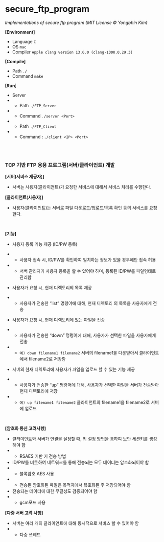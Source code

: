 # secure_ftp_program
*Implementations of secure ftp program (MIT License © Yongbhin Kim)*

**[Environment]**
- Language `C` 
- OS `mac`
- Compiler `Apple clang version 13.0.0 (clang-1300.0.29.3)`

**[Compile]**
- Path  `./`
- Command `make`

**[Run]**
- Server
- - Path `./FTP_Server`
- - Command `./server <Port>`
- - Path `./FTP_Client`
- - Command : `./client <IP> <Port>`
<br>
<br>

<h3/> TCP 기반 FTP 응용 프로그램(서버/클라이언트) 개발</h3>

**[서버(서비스 제공자)]** 
- 서버는 사용자(클라이언트)가 요청한 서비스에 대해서 서비스 처리를 수행한다.

**[클라이언트(사용자)]** 
- 사용자(클라이언트)는 서버로 파일 다운로드/업로드/목록 확인 등의 서비스를 요청한다.
<br>

**[기능]**
- 사용자 등록 기능 제공 (ID/PW 등록) 
- - 사용자 접속 시, ID/PW를 확인하여 일치하는 정보가 있을 경우에만 접속 허용
- - 서버 관리자가 사용자 등록을 할 수 있어야 하며, 등록된 ID/PW를 파일형태로 관리함

- 사용자가 요청 시, 현재 디렉토리의 목록 제공 
- - 사용자가 전송한 “list” 명령어에 대해, 현재 디렉토리 의 목록을 사용자에게 전송

- 사용자가 요청 시, 현재 디렉토리에 있는 파일을 전송
- - 사용자가 전송한 “down” 명령어에 대해, 사용자가 선택한 파일을 사용자에게 전송  
- - `예) down filename1 filename2` 서버의 filename1을 다운받아서 클라이언트에서 filename2로 저장함

- 서버의 현재 디렉토리에 사용자가 파일을 업로드 할 수 있는 기능 제공
- - 사용자가 전송한 “up” 명령어에 대해, 사용자가 선택한 파일을 서버가 전송받아 현재 디렉토리에 저장 
- - `예) up filename1 filename2` 클라이언트의 filename1을 filename2로 서버에 업로드
<br>

**[암호화 통신 고려사항]**
- 클라이언트와 서버가 연결을 설정할 때, 키 설정 방법을 통하여 보안 세션키를 생성해야 함
- - RSAES 기반 키 전송 방법
- ID/PW를 비롯하여 네트워크를 통해 전송되는 모두 데이터는 암호화되어야 함 
- - 블록암호 AES 사용
- - 전송된 암호화된 파일은 목적지에서 복호화된 후 저장되어야 함
- 전송되는 데이터에 대한 무결성도 검증되어야 함
- - gcm모드 사용

**[다중 서버 고려 사항]**
- 서버는 여러 개의 클라이언트에 대해 동시적으로 서비스 할 수 있어야 함
- - 다중 쓰레드

<br>
<br>
